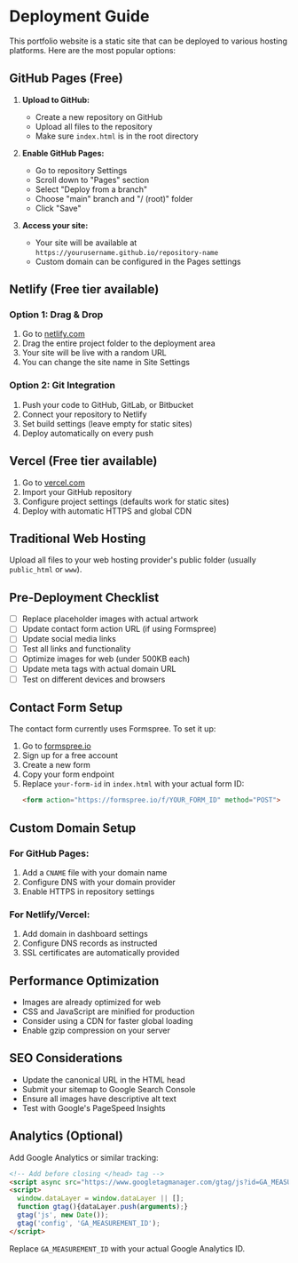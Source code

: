 # Deployment Guide

This portfolio website is a static site that can be deployed to various hosting platforms. Here are the most popular options:

## GitHub Pages (Free)

1. **Upload to GitHub:**
   - Create a new repository on GitHub
   - Upload all files to the repository
   - Make sure `index.html` is in the root directory

2. **Enable GitHub Pages:**
   - Go to repository Settings
   - Scroll down to "Pages" section
   - Select "Deploy from a branch"
   - Choose "main" branch and "/ (root)" folder
   - Click "Save"

3. **Access your site:**
   - Your site will be available at `https://yourusername.github.io/repository-name`
   - Custom domain can be configured in the Pages settings

## Netlify (Free tier available)

### Option 1: Drag & Drop
1. Go to [netlify.com](https://netlify.com)
2. Drag the entire project folder to the deployment area
3. Your site will be live with a random URL
4. You can change the site name in Site Settings

### Option 2: Git Integration
1. Push your code to GitHub, GitLab, or Bitbucket
2. Connect your repository to Netlify
3. Set build settings (leave empty for static sites)
4. Deploy automatically on every push

## Vercel (Free tier available)

1. Go to [vercel.com](https://vercel.com)
2. Import your GitHub repository
3. Configure project settings (defaults work for static sites)
4. Deploy with automatic HTTPS and global CDN

## Traditional Web Hosting

Upload all files to your web hosting provider's public folder (usually `public_html` or `www`).

## Pre-Deployment Checklist

- [ ] Replace placeholder images with actual artwork
- [ ] Update contact form action URL (if using Formspree)
- [ ] Update social media links
- [ ] Test all links and functionality
- [ ] Optimize images for web (under 500KB each)
- [ ] Update meta tags with actual domain URL
- [ ] Test on different devices and browsers

## Contact Form Setup

The contact form currently uses Formspree. To set it up:

1. Go to [formspree.io](https://formspree.io)
2. Sign up for a free account
3. Create a new form
4. Copy your form endpoint
5. Replace `your-form-id` in `index.html` with your actual form ID:
   ```html
   <form action="https://formspree.io/f/YOUR_FORM_ID" method="POST">
   ```

## Custom Domain Setup

### For GitHub Pages:
1. Add a `CNAME` file with your domain name
2. Configure DNS with your domain provider
3. Enable HTTPS in repository settings

### For Netlify/Vercel:
1. Add domain in dashboard settings
2. Configure DNS records as instructed
3. SSL certificates are automatically provided

## Performance Optimization

- Images are already optimized for web
- CSS and JavaScript are minified for production
- Consider using a CDN for faster global loading
- Enable gzip compression on your server

## SEO Considerations

- Update the canonical URL in the HTML head
- Submit your sitemap to Google Search Console
- Ensure all images have descriptive alt text
- Test with Google's PageSpeed Insights

## Analytics (Optional)

Add Google Analytics or similar tracking:

```html
<!-- Add before closing </head> tag -->
<script async src="https://www.googletagmanager.com/gtag/js?id=GA_MEASUREMENT_ID"></script>
<script>
  window.dataLayer = window.dataLayer || [];
  function gtag(){dataLayer.push(arguments);}
  gtag('js', new Date());
  gtag('config', 'GA_MEASUREMENT_ID');
</script>
```

Replace `GA_MEASUREMENT_ID` with your actual Google Analytics ID.
